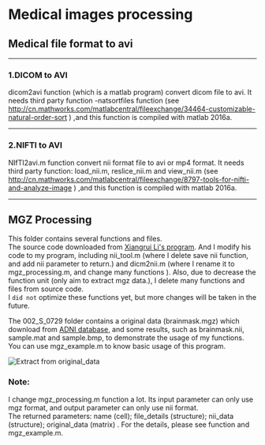 # Medical images processing

## Medical file format to avi

----
### 1.DICOM to AVI

dicom2avi function (which is a matlab program) convert dicom file to avi. It needs third party function -natsortfiles function (see http://cn.mathworks.com/matlabcentral/fileexchange/34464-customizable-natural-order-sort ) ,and this function is compiled with matlab 2016a.

----
### 2.NIFTI to AVI

NIfTI2avi.m function convert nii format file to avi or mp4 format. It needs third party function: load_nii.m, reslice_nii.m and view_nii.m (see http://cn.mathworks.com/matlabcentral/fileexchange/8797-tools-for-nifti-and-analyze-image ) ,and this function is compiled with matlab 2016a.

----
## MGZ Processing

This folder contains several functions and files. <br>
The source code downloaded from [Xiangrui Li's program](https://cn.mathworks.com/matlabcentral/fileexchange/42997-dicom-to-nifti-converter--nifti-tool-and-viewer "Click to show source code"). And I modify his code to my program, including nii_tool.m (where I delete save nii function, and add nii parameter to return.) and dicm2nii.m (where I rename it to mgz_processing.m, and change many functions ). Also,  due to decrease the function unit (only aim to extract mgz data.), I delete many functions and files from source code. <br>
I `did not` optimize these functions yet, but more changes will be taken in the future. <br>

The 002_S_0729 folder contains a original data (brainmask.mgz) which download from [ADNI database](http://adni.loni.usc.edu/ "Click to skip"), and some results, such as brainmask.nii, sample.mat and sample.bmp, to demonstrate the usage of my functions.
You can use mgz_example.m to know basic usage of this program. <br>

![](https://github.com/fuckcraft/medical_images_processing/tree/master/mgz_processing/002_S_0729/sample.bmp "Extract from original_data")

### Note:
I change mgz_processing.m function a lot. Its input parameter can only use mgz format, and output parameter can only use nii format. <br>
The returned parameters: name (cell); file_details (structure); nii_data (structure); original_data (matrix) .
For the details, please see function and mgz_example.m.
